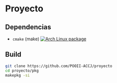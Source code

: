 # Proyecto

## Dependencias

* `cmake` (make) [![Arch Linux package](https://img.shields.io/archlinux/v/extra/x86_64/cmake.svg?style=flat-square&logo=arch-linux)](https://www.archlinux.org/packages/extra/x86_64/cmake/)

## Build
``` sh
git clone https://github.com/POOII-ACCJ/proyecto
cd proyecto/pkg
makepkg -si
```
